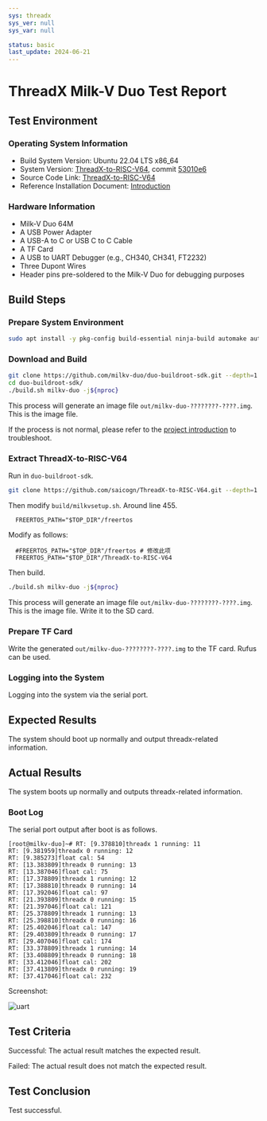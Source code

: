 ```yaml
---
sys: threadx
sys_ver: null
sys_var: null

status: basic
last_update: 2024-06-21
---
```


# ThreadX Milk-V Duo Test Report

## Test Environment

### Operating System Information

- Build System Version: Ubuntu 22.04 LTS x86_64
- System Version: [ThreadX-to-RISC-V64](https://github.com/saicogn/ThreadX-to-RISC-V64), commit [53010e6](https://github.com/saicogn/ThreadX-to-RISC-V64/commit/53010e6b5e5916c5e84c4faf4d1a93ad960dd566)
- Source Code Link: [ThreadX-to-RISC-V64](https://github.com/saicogn/ThreadX-to-RISC-V64)
- Reference Installation Document: [Introduction](https://github.com/saicogn/ThreadX-to-RISC-V64/blob/main/README.md)

### Hardware Information

- Milk-V Duo 64M
- A USB Power Adapter
- A USB-A to C or USB C to C Cable
- A TF Card
- A USB to UART Debugger (e.g., CH340, CH341, FT2232)
- Three Dupont Wires
- Header pins pre-soldered to the Milk-V Duo for debugging purposes

## Build Steps

### Prepare System Environment

```bash
sudo apt install -y pkg-config build-essential ninja-build automake autoconf libtool wget curl git gcc libssl-dev bc slib squashfs-tools android-sdk-libsparse-utils jq python3-distutils scons parallel tree python3-dev python3-pip device-tree-compiler ssh cpio fakeroot libncurses5 flex bison libncurses5-dev genext2fs rsync unzip dosfstools mtools tcl openssh-client cmake expect -y
```

### Download and Build

```bash
git clone https://github.com/milkv-duo/duo-buildroot-sdk.git --depth=1
cd duo-buildroot-sdk/
./build.sh milkv-duo -j${nproc}
```

This process will generate an image file `out/milkv-duo-????????-????.img`. This is the image file.

If the process is not normal, please refer to the [project introduction](https://github.com/milkv-duo/duo-buildroot-sdk/blob/develop/README-zh.md) to troubleshoot.

### Extract ThreadX-to-RISC-V64

Run in `duo-buildroot-sdk`.

```bash
git clone https://github.com/saicogn/ThreadX-to-RISC-V64.git --depth=1
```

Then modify `build/milkvsetup.sh`. Around line 455.

```text
  FREERTOS_PATH="$TOP_DIR"/freertos
```

Modify as follows:

```text
  #FREERTOS_PATH="$TOP_DIR"/freertos # 修改此项
  FREERTOS_PATH="$TOP_DIR"/ThreadX-to-RISC-V64
```

Then build.

```bash
./build.sh milkv-duo -j${nproc}
```

This process will generate an image file `out/milkv-duo-????????-????.img`. This is the image file. Write it to the SD card.

### Prepare TF Card

Write the generated `out/milkv-duo-????????-????.img` to the TF card. Rufus can be used.

### Logging into the System

Logging into the system via the serial port.

## Expected Results

The system should boot up normally and output threadx-related information.

## Actual Results

The system boots up normally and outputs threadx-related information.

### Boot Log

The serial port output after boot is as follows.

```text
[root@milkv-duo]~# RT: [9.378810]threadx 1 running: 11
RT: [9.381959]threadx 0 running: 12
RT: [9.385273]float cal: 54
RT: [13.383809]threadx 0 running: 13
RT: [13.387046]float cal: 75
RT: [17.378809]threadx 1 running: 12
RT: [17.388810]threadx 0 running: 14
RT: [17.392046]float cal: 97
RT: [21.393809]threadx 0 running: 15
RT: [21.397046]float cal: 121
RT: [25.378809]threadx 1 running: 13
RT: [25.398810]threadx 0 running: 16
RT: [25.402046]float cal: 147
RT: [29.403809]threadx 0 running: 17
RT: [29.407046]float cal: 174
RT: [33.378809]threadx 1 running: 14
RT: [33.408809]threadx 0 running: 18
RT: [33.412046]float cal: 202
RT: [37.413809]threadx 0 running: 19
RT: [37.417046]float cal: 232
```

Screenshot:

![uart](./img/uart.png)

## Test Criteria

Successful: The actual result matches the expected result.

Failed: The actual result does not match the expected result.

## Test Conclusion

Test successful.
